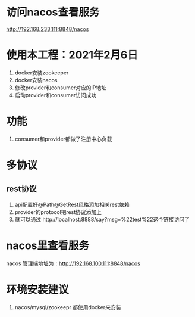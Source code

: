 # 访问nacos查看服务
http://192.168.233.111:8848/nacos

# 使用本工程：2021年2月6日
1. docker安装zookeeper
2. docker安装nacos
3. 修改provider和consumer对应的IP地址
4. 启动provider和consumer访问成功

# 功能
1. consumer和provider都做了注册中心负载

# 多协议
## rest协议
1. api配置好@Path@GetRest风格添加相关rest依赖
2. provider的protocol把rest协议添加上
3. 就可以通过 http://localhost:8888/say?msg=%22test%22这个链接访问了

# nacos里查看服务
nacos 管理端地址为：http://192.168.100.111:8848/nacos

# 环境安装建议
1. nacos/mysql/zookeepr 都使用docker来安装<br>
